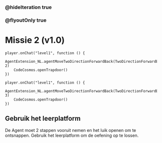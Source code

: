 ### @hideIteration true
### @flyoutOnly true
# Missie 2 (v1.0)

```blocks
player.onChat("level1", function () {
    AgentExtension_NL.agentMoveTwoDirectionForwardBack(TwoDirectionForwardBack_NL.Forward, 2)
    CodeCosmos.openTrapdoor()
})

```

```template
player.onChat("level1", function () {
    AgentExtension_NL.agentMoveTwoDirectionForwardBack(TwoDirectionForwardBack_NL.Back, 3)
    CodeCosmos.openTrapdoor()
})

```

## Gebruik het leerplatform
De Agent moet 2 stappen vooruit nemen en het luik openen om te ontsnappen.
Gebruik het leerplatform om de oefening op te lossen.